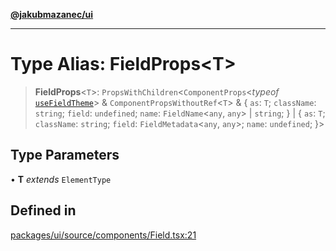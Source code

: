 [**@jakubmazanec/ui**](../README.md)

---

# Type Alias: FieldProps\<T\>

> **FieldProps**\<`T`\>: `PropsWithChildren`\<`ComponentProps`\<_typeof_
> [`useFieldTheme`](../functions/useFieldTheme.md)\> & `ComponentPropsWithoutRef`\<`T`\> & \{ `as`:
> `T`; `className`: `string`; `field`: `undefined`; `name`: `FieldName`\<`any`, `any`\> \| `string`;
> \} \| \{ `as`: `T`; `className`: `string`; `field`: `FieldMetadata`\<`any`, `any`\>; `name`:
> `undefined`; \}\>

## Type Parameters

• **T** _extends_ `ElementType`

## Defined in

[packages/ui/source/components/Field.tsx:21](https://github.com/jakubmazanec/tools/blob/077fa4993ebe623b1c463499cc41912353ae6eb1/packages/ui/source/components/Field.tsx#L21)
